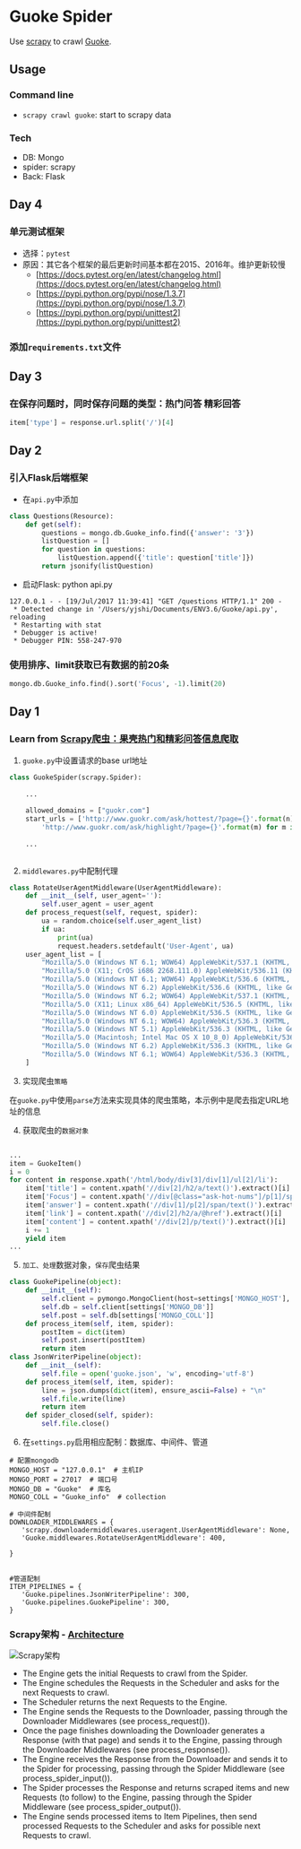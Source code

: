 # Guoke Spider

Use [scrapy](https://scrapy.org/) to crawl [Guoke](http://www.guokr.com/).

## Usage

### Command line
- `scrapy crawl guoke`: start to scrapy data

###  Tech

- DB: Mongo
- spider: scrapy
- Back: Flask

## Day 4

### 单元测试框架

- 选择：`pytest`
- 原因：其它各个框架的最后更新时间基本都在2015、2016年。维护更新较慢
    - [https://docs.pytest.org/en/latest/changelog.html](https://docs.pytest.org/en/latest/changelog.html)
    - [https://pypi.python.org/pypi/nose/1.3.7](https://pypi.python.org/pypi/nose/1.3.7)
    - [https://pypi.python.org/pypi/unittest2](https://pypi.python.org/pypi/unittest2)

### 添加`requirements.txt`文件

## Day 3

### 在保存问题时，同时保存问题的类型：热门问答  精彩回答

```python
item['type'] = response.url.split('/')[4]
```

## Day 2

### 引入Flask后端框架

- 在`api.py`中添加

```python
class Questions(Resource):
    def get(self):
        questions = mongo.db.Guoke_info.find({'answer': '3'})
        listQuestion = []
        for question in questions:
            listQuestion.append({'title': question['title']})
        return jsonify(listQuestion)
```

- 启动Flask: python api.py

```log
127.0.0.1 - - [19/Jul/2017 11:39:41] "GET /questions HTTP/1.1" 200 -
 * Detected change in '/Users/yjshi/Documents/ENV3.6/Guoke/api.py', reloading
 * Restarting with stat
 * Debugger is active!
 * Debugger PIN: 558-247-970

```

### 使用排序、limit获取已有数据的前20条

```python
mongo.db.Guoke_info.find().sort('Focus', -1).limit(20)
```

## Day 1

### Learn from [Scrapy爬虫：果壳热门和精彩问答信息爬取](http://bulolo.cn/2017/06/20/scrapy3/#more)


1. `guoke.py`中设置请求的base url地址

```python
class GuokeSpider(scrapy.Spider):
    
    ...
    
    allowed_domains = ["guokr.com"]
    start_urls = ['http://www.guokr.com/ask/hottest/?page={}'.format(n) for n in range(1, 8)] + [
        'http://www.guokr.com/ask/highlight/?page={}'.format(m) for m in range(1, 101)]
    
    ...
     
```

2. `middlewares.py`中配制代理

```python
class RotateUserAgentMiddleware(UserAgentMiddleware):
    def __init__(self, user_agent=''):
        self.user_agent = user_agent
    def process_request(self, request, spider):
        ua = random.choice(self.user_agent_list)
        if ua:
            print(ua)
            request.headers.setdefault('User-Agent', ua)
    user_agent_list = [
        "Mozilla/5.0 (Windows NT 6.1; WOW64) AppleWebKit/537.1 (KHTML, like Gecko) Chrome/22.0.1207.1 Safari/537.1"
        "Mozilla/5.0 (X11; CrOS i686 2268.111.0) AppleWebKit/536.11 (KHTML, like Gecko) Chrome/20.0.1132.57 Safari/536.11",
        "Mozilla/5.0 (Windows NT 6.1; WOW64) AppleWebKit/536.6 (KHTML, like Gecko) Chrome/20.0.1092.0 Safari/536.6",
        "Mozilla/5.0 (Windows NT 6.2) AppleWebKit/536.6 (KHTML, like Gecko) Chrome/20.0.1090.0 Safari/536.6",
        "Mozilla/5.0 (Windows NT 6.2; WOW64) AppleWebKit/537.1 (KHTML, like Gecko) Chrome/19.77.34.5 Safari/537.1",
        "Mozilla/5.0 (X11; Linux x86_64) AppleWebKit/536.5 (KHTML, like Gecko) Chrome/19.0.1084.9 Safari/536.5",
        "Mozilla/5.0 (Windows NT 6.0) AppleWebKit/536.5 (KHTML, like Gecko) Chrome/19.0.1084.36 Safari/536.5",
        "Mozilla/5.0 (Windows NT 6.1; WOW64) AppleWebKit/536.3 (KHTML, like Gecko) Chrome/19.0.1063.0 Safari/536.3",
        "Mozilla/5.0 (Windows NT 5.1) AppleWebKit/536.3 (KHTML, like Gecko) Chrome/19.0.1063.0 Safari/536.3",
        "Mozilla/5.0 (Macintosh; Intel Mac OS X 10_8_0) AppleWebKit/536.3 (KHTML, like Gecko) Chrome/19.0.1063.0 Safari/536.3",
        "Mozilla/5.0 (Windows NT 6.2) AppleWebKit/536.3 (KHTML, like Gecko) Chrome/19.0.1062.0 Safari/536.3",
        "Mozilla/5.0 (Windows NT 6.1; WOW64) AppleWebKit/536.3 (KHTML, like Gecko) Chrome/19.0.1062.0 Safari/536.3",
    ]

```

3. 实现爬虫`策略`

在`guoke.py`中使用`parse`方法来实现具体的爬虫策略，本示例中是爬去指定URL地址的信息


4. 获取爬虫的`数据对象`

```python

...
item = GuokeItem()
i = 0
for content in response.xpath('/html/body/div[3]/div[1]/ul[2]/li'):
    item['title'] = content.xpath('//div[2]/h2/a/text()').extract()[i]
    item['Focus'] = content.xpath('//div[@class="ask-hot-nums"]/p[1]/span/text()').extract()[i]
    item['answer'] = content.xpath('//div[1]/p[2]/span/text()').extract()[i]
    item['link'] = content.xpath('//div[2]/h2/a/@href').extract()[i]
    item['content'] = content.xpath('//div[2]/p/text()').extract()[i]
    i += 1
    yield item
...

```

5. `加工、处理`数据对象，`保存`爬虫结果

```python
class GuokePipeline(object):
    def __init__(self):
        self.client = pymongo.MongoClient(host=settings['MONGO_HOST'], port=settings['MONGO_PORT'])
        self.db = self.client[settings['MONGO_DB']]
        self.post = self.db[settings['MONGO_COLL']]
    def process_item(self, item, spider):
        postItem = dict(item)
        self.post.insert(postItem)
        return item
class JsonWriterPipeline(object):
    def __init__(self):
        self.file = open('guoke.json', 'w', encoding='utf-8')
    def process_item(self, item, spider):
        line = json.dumps(dict(item), ensure_ascii=False) + "\n"
        self.file.write(line)
        return item
    def spider_closed(self, spider):
        self.file.close()
```

6. 在`settings.py`启用相应配制：数据库、中间件、管道

```buildoutcfg
# 配置mongodb
MONGO_HOST = "127.0.0.1"  # 主机IP
MONGO_PORT = 27017  # 端口号
MONGO_DB = "Guoke"  # 库名
MONGO_COLL = "Guoke_info"  # collection

# 中间件配制
DOWNLOADER_MIDDLEWARES = {
   'scrapy.downloadermiddlewares.useragent.UserAgentMiddleware': None,
   'Guoke.middlewares.RotateUserAgentMiddleware': 400,

}


#管道配制
ITEM_PIPELINES = {
   'Guoke.pipelines.JsonWriterPipeline': 300,
   'Guoke.pipelines.GuokePipeline': 300,
}
```
### Scrapy架构 - [Architecture](https://doc.scrapy.org/en/latest/topics/architecture.html#topics-architecture)

![Scrapy架构](https://doc.scrapy.org/en/latest/_images/scrapy_architecture_02.png)

- The Engine gets the initial Requests to crawl from the Spider.
- The Engine schedules the Requests in the Scheduler and asks for the next Requests to crawl.
- The Scheduler returns the next Requests to the Engine.
- The Engine sends the Requests to the Downloader, passing through the Downloader Middlewares (see process_request()).
- Once the page finishes downloading the Downloader generates a Response (with that page) and sends it to the Engine, passing through the Downloader Middlewares (see process_response()).
- The Engine receives the Response from the Downloader and sends it to the Spider for processing, passing through the Spider Middleware (see process_spider_input()).
- The Spider processes the Response and returns scraped items and new Requests (to follow) to the Engine, passing through the Spider Middleware (see process_spider_output()).
- The Engine sends processed items to Item Pipelines, then send processed Requests to the Scheduler and asks for possible next Requests to crawl.